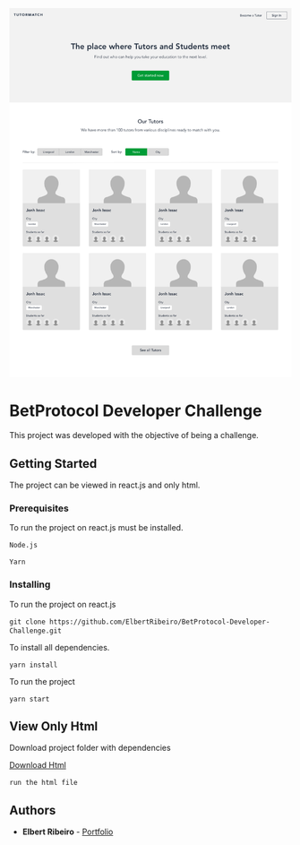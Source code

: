 ![Design preview for the Social media dashboard with theme switcher coding challenge](./public/images/Landing-Page.jpg)

# BetProtocol Developer Challenge

This project was developed with the objective of being a challenge.

## Getting Started

The project can be viewed in react.js and only html.

### Prerequisites

To run the project on react.js must be installed.

```
Node.js
```

```
Yarn
```

### Installing

To run the project on react.js


```
git clone https://github.com/ElbertRibeiro/BetProtocol-Developer-Challenge.git
```

To install all dependencies.

```
yarn install
```

To run the project

```
yarn start
```


## View Only Html

Download project folder with dependencies


[Download Html](./public)

```
run the html file
```

## Authors

* **Elbert Ribeiro** - [Portfolio](https://elbertribeiro.github.io/)

